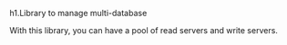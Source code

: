 h1.Library to manage multi-database

With this library, you can have a pool of read servers and write servers.
